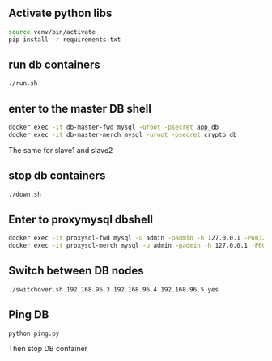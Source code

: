 
## Activate python libs
```bash
source venv/bin/activate
pip install -r requirements.txt
```
## run db containers
```bash
./run.sh
```
## enter to the master DB shell
```bash
docker exec -it db-master-fwd mysql -uroot -psecret app_db
docker exec -it db-master-merch mysql -uroot -psecret crypto_db
```
The same for slave1 and slave2


## stop db containers
```bash
./down.sh
```

## Enter to proxymysql dbshell
```bash
docker exec -it proxysql-fwd mysql -u admin -padmin -h 127.0.0.1 -P6032 --prompt 'ProxySQL Admin> '
docker exec -it proxysql-merch mysql -u admin -padmin -h 127.0.0.1 -P6032 --prompt 'ProxySQL Admin> '
```

## Switch between DB nodes
```bash
./switchover.sh 192.168.96.3 192.168.96.4 192.168.96.5 yes
```
## Ping DB
```bash
python ping.py
```
Then stop DB container
